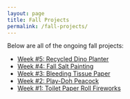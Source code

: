 ```yaml
---
layout: page
title: Fall Projects
permalink: /fall-projects/
---
```


Below are all of the ongoing fall projects:

- [Week #5: Recycled Dino Planter]()
- [Week #4: Fall Salt Painting]()
- [Week #3: Bleeding Tissue Paper]()
- [Week #2: Play-Doh Peacock]()
- [Week #1: Toilet Paper Roll Fireworks]()